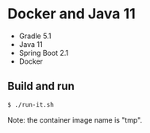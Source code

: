 # Docker and Java 11

* Gradle 5.1
* Java 11
* Spring Boot 2.1
* Docker

## Build and run

```bash
$ ./run-it.sh
```

Note: the container image name is "tmp".
